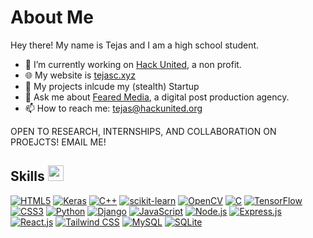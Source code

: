 # About Me

Hey there! My name is Tejas and I am a high school student. 

- 🔭 I’m currently working on [Hack United](https://hackunited.org), a non profit.
- 🌐 My website is [tejasc.xyz](https://tejasc.xyz/)
- 💪 My projects inlcude my (stealth) Startup
- 💬 Ask me about [Feared Media](https://fearedmedia.com), a digital post production agency. 
- 📫 How to reach me: tejas@hackunited.org

OPEN TO RESEARCH, INTERNSHIPS, AND COLLABORATION ON PROEJCTS! EMAIL ME!

## Skills <img src="https://media.giphy.com/media/QssGEmpkyEOhBCb7e1/giphy.gif" width="25px">
[![HTML5](https://img.shields.io/badge/HTML5-informational?style=flat&logo=html5&logoColor=white&color=ffffff)](https://www.w3.org/TR/html52/) [![Keras](https://img.shields.io/badge/Keras-%23D00000.svg?style=flat&logo=Keras&logoColor=white)](https://keras.io/) [![C++](https://img.shields.io/badge/C++-%2300599C.svg?style=flat&logo=c%2B%2B&logoColor=white)](https://www.cplusplus.com/) [![scikit-learn](https://img.shields.io/badge/scikit--learn-%23F7931E.svg?style=flat&logo=scikit-learn&logoColor=white)](https://scikit-learn.org/stable/) [![OpenCV](https://img.shields.io/badge/OpenCV-%23white.svg?style=flat&logo=opencv&logoColor=white)](https://opencv.org/) [![C](https://img.shields.io/badge/C-%2300599C.svg?style=flat&logo=c&logoColor=white)](https://www.learn-c.org/) [![TensorFlow](https://img.shields.io/badge/TensorFlow-%23FF6F00.svg?style=flat&logo=TensorFlow&logoColor=white)](https://www.tensorflow.org/) [![CSS3](https://img.shields.io/badge/CSS3-informational?style=flat&logo=css3&logoColor=white&color=ffffff)](https://www.w3.org/Style/CSS/Overview.en.html) [![Python](https://img.shields.io/badge/Python-informational?style=flat&logo=python&logoColor=white&color=ffffff)](https://www.python.org/) [![Django](https://img.shields.io/badge/Django-informational?style=flat&logo=django&logoColor=white&color=ffffff)](https://www.djangoproject.com/) [![JavaScript](https://img.shields.io/badge/JavaScript-informational?style=flat&logo=javascript&logoColor=white&color=ffffff)](https://developer.mozilla.org/en-US/docs/Web/JavaScript) [![Node.js](https://img.shields.io/badge/Node.js-informational?style=flat&logo=Node.js&logoColor=white&color=ffffff)](https://nodejs.org/) [![Express.js](https://img.shields.io/badge/ExpressJS-informational?style=flat&logo=express&logoColor=white&color=ffffff)](https://expressjs.com/) [![React.js](https://img.shields.io/badge/ReactJS-informational?style=flat&logo=react&logoColor=white&color=ffffff)](https://reactjs.org/) [![Tailwind CSS](https://img.shields.io/badge/TailwindCSS-informational?style=flat&logo=tailwindcss&logoColor=white&color=ffffff)](https://tailwindcss.com/) [![MySQL](https://img.shields.io/badge/MySQL-informational?style=flat&logo=mysql&logoColor=white&color=ffffff)](https://www.mysql.com/) [![SQLite](https://img.shields.io/badge/SQLite-informational?style=flat&logo=sqlite&logoColor=white&color=ffffff)](https://www.sqlite.org/index.html)
